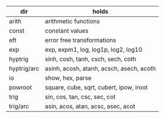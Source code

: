 
|dir| holds |
|---|-------|
|arith| arithmetic functions |
|const| constant values |
|eft | error free transformations |
|exp | exp, expm1, log, log1p, log2, log10 |
|hyptrig | sinh, cosh, tanh, csch, sech, coth |
|hyptrig/arc | asinh, acosh, atanh, acsch, asech, acoth |
|io | show, hex, parse |
|powroot| square, cube, sqrt, cubert, ipow, iroot|
|trig | sin, cos, tan, csc, sec, cot |
|trig/arc | asin, acos, atan, acsc, asec, acot |

